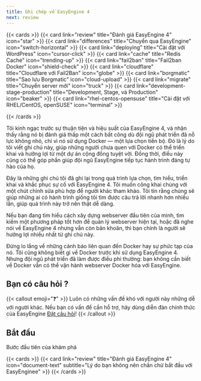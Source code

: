 ```yaml
---
title: Ghi chép về EasyEngine 4
next: review
---
```

{{< cards >}}
  {{< card link="review" title="Đánh giá EasyEngine 4" icon="star" >}}
  {{< card link="differences" title="Chuyển qua EasyEngine" icon="switch-horizontal" >}}
  {{< card link="deploying" title="Cài đặt với WordPress" icon="cursor-click" >}}
  {{< card link="cache" title="Redis Cache" icon="trending-up" >}}
  {{< card link="fail2ban" title="Fail2ban Docker" icon="shield-check" >}}
  {{< card link="cloudflare" title="Cloudflare với Fail2Ban" icon="globe" >}}
  {{< card link="borgmatic" title="Sao lưu Borgmatic" icon="cloud-upload" >}}
  {{< card link="migrate" title="Chuyển server mới" icon="truck" >}}
  {{< card link="development-stage-production" title="Development, Stage, và Production" icon="beaker" >}}
  {{< card link="rhel-centos-opensuse" title="Cài đặt với RHEL/CentOS, openSUSE" icon="terminal" >}}

{{< /cards >}}

Tôi kinh ngạc trước sự thuận tiện và hiệu suất của EasyEngine 4, và nhận thấy rằng nó bị đánh giá thấp một cách bất công dù đội ngũ phát triển đã nỗ lực không nhỏ, chỉ vì nó sử dụng Docker — một lựa chọn tiến bộ. Đó là lý do tôi viết ghi chú này, giúp những người chưa quen với Docker có thể triển khai và hưởng lợi từ một dự án cộng đồng tuyệt vời. Đồng thời, điều này cũng có thể góp phần giúp đội ngũ EasyEngine tiếp tục hành trình đáng tự hào của họ.

Đây là những ghi chú tôi đã ghi lại trong quá trình lựa chọn, tìm hiểu, triển khai và khắc phục sự cố với EasyEngine 4. Tôi muốn công khai chúng với một chút chỉnh sửa phù hợp để người khác tham khảo. Tôi tin rằng chúng sẽ giúp những ai có hành trình giống tôi tìm được câu trả lời nhanh hơn nhiều lần, giúp quá trình này trở nên thật dễ dàng.

Nếu bạn đang tìm hiểu cách xây dựng webserver đầu tiên của mình, tìm kiếm một phương pháp tốt hơn để quản lý webserver hiện tại, hoặc đã nghe nói về EasyEngine 4 nhưng vẫn còn băn khoăn, thì bạn chính là người sẽ hưởng lợi nhiều nhất từ ghi chú này.

Đừng lo lắng về những cảnh báo liên quan đến Docker hay sự phức tạp của nó. Tôi cũng không biết gì về Docker trước khi sử dụng EasyEngine 4. Nhưng đội ngũ phát triển đã làm được điều phi thường: bạn không cần biết về Docker vẫn có thể vận hành webserver Docker hóa với EasyEngine.

## Bạn có câu hỏi ?

{{< callout emoji="❓" >}}
  Luôn có những vấn đề khó với người này những dễ với người khác.
  Nếu bạn có vấn đề cần hỗ trợ, hãy dùng diễn đàn chính thức của EasyEngine [Đặt câu hỏi](https://github.com/EasyEngine/easyengine/discussions)!
{{< /callout >}}

## Bắt đầu

Bước đầu tiên của khám phá

{{< cards >}}
  {{< card link="review" title="Đánh giá EasyEngine 4" icon="document-text" subtitle="Lý do bạn không nên chần chừ bắt đầu với EasyEnginee" >}}
{{< /cards >}}
